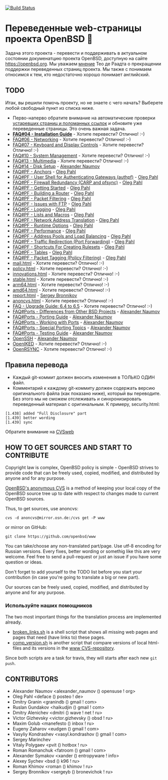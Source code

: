 [![Build Status](https://travis-ci.org/openbsd-ru/openbsd-ru.github.io.svg?branch=master)](https://travis-ci.org/openbsd-ru/openbsd-ru.github.io)

# Переведенные web-страницы проекта OpenBSD :blowfish:

Задача этого проекта - перевести и поддерживать в актуальном состоянии
докуменатцию проекта OpenBSD, доступную на сайте https://openbsd.org.
Мы уважаем
[мнение](https://marc.info/?l=openbsd-cvs&m=139637003025491&w=2)
Тео де Раадта о прекращении поддержки переведенных страниц проекта.
Мы также с понимаем относимся к тем, кто недостаточно хорошо понимает
английский.


## TODO
Итак, вы решили помочь проекту, но не знаете с чего начать? Выберете
любой свободный пункт из списка ниже.

* Перво-наперво обратите внимание на автоматические проверки
[устаревших страниц и поломанных ссылок](https://travis-ci.org/openbsd-ru/openbsd-ru.github.io)
и обновите уже переведенные страницы. Это очень важная задача.
* **[FAQ#04 - Installation Guide](https://www.openbsd.org/faq/faq4.html)** - Хотите перевести? Отлично! :-)
* [FAQ#06 - Networking](https://www.openbsd.org/faq/faq6.html) - Хотите перевести? Отлично! :-)
* [FAQ#07 - Keyboard and Display Controls](https://www.openbsd.org/faq/faq7.html) -  Хотите перевести? Отлично! :-)
* [FAQ#10 - System Management](https://www.openbsd.org/faq/faq10.html) -  Хотите перевести? Отлично! :-)
* [FAQ#13 - Multimedia](https://www.openbsd.org/faq/faq13.html) -  Хотите перевести? Отлично! :-)
* [FAQ#14 - Disk Setup](https://www.openbsd.org/faq/faq14.html) - [Alexander Naumov](https://github.com/alexander-naumov)
* [FAQ#PF - Anchors](https://www.openbsd.org/faq/pf/anchors.html) - [Oleg Pahl](https://github.com/oleg-pahl)
* [FAQ#PF - User Shell for Authenticating Gateways (authpf)](https://www.openbsd.org/faq/pf/authpf.html) - [Oleg Pahl](https://github.com/oleg-pahl)
* [FAQ#PF - Firewall Redundancy (CARP and pfsync)](https://www.openbsd.org/faq/pf/carp.html) - [Oleg Pahl](https://github.com/oleg-pahl)
* [FAQ#PF - Getting Started](https://www.openbsd.org/faq/pf/config.html) - [Oleg Pahl](https://github.com/oleg-pahl)
* [FAQ#PF - Building a Router](https://www.openbsd.org/faq/pf/example1.html) - [Oleg Pahl](https://github.com/oleg-pahl)
* [FAQ#PF - Packet Filtering](https://www.openbsd.org/faq/pf/filter.html) - [Oleg Pahl](https://github.com/oleg-pahl)
* [FAQ#PF - Issues with FTP](https://www.openbsd.org/faq/pf/ftp.html) - [Oleg Pahl](https://github.com/oleg-pahl)
* [FAQ#PF - Logging](https://www.openbsd.org/faq/pf/logging.html) - [Oleg Pahl](https://github.com/oleg-pahl)
* [FAQ#PF - Lists and Macros](https://www.openbsd.org/faq/pf/macros.html) - [Oleg Pahl](https://github.com/oleg-pahl)
* [FAQ#PF - Network Address Translation](https://www.openbsd.org/faq/pf/nat.html) - [Oleg Pahl](https://github.com/oleg-pahl)
* [FAQ#PF - Runtime Options](https://www.openbsd.org/faq/pf/options.html) - [Oleg Pahl](https://github.com/oleg-pahl)
* [FAQ#PF - Performance](https://www.openbsd.org/faq/pf/perf.html) - [Oleg Pahl](https://github.com/oleg-pahl)
* [FAQ#PF - Address Pools and Load Balancing](https://www.openbsd.org/faq/pf/pools.html) - [Oleg Pahl](https://github.com/oleg-pahl)
* [FAQ#PF - Traffic Redirection (Port Forwarding)](https://www.openbsd.org/faq/pf/rdr.html) - [Oleg Pahl](https://github.com/oleg-pahl)
* [FAQ#PF - Shortcuts For Creating Rulesets](https://www.openbsd.org/faq/pf/shortcuts.html) - [Oleg Pahl](https://github.com/oleg-pahl)
* [FAQ#PF - Tables](https://www.openbsd.org/faq/pf/tables.html) - [Oleg Pahl](https://github.com/oleg-pahl)
* [FAQ#PF - Packet Tagging (Policy Filtering)](https://www.openbsd.org/faq/pf/tagging.html) - [Oleg Pahl](https://github.com/oleg-pahl)
* [mail.html](https://www.openbsd.org/mail.html) -  Хотите перевести? Отлично! :-)
* [policy.html](https://www.openbsd.org/policy.html) -  Хотите перевести? Отлично! :-)
* [innovations.html](https://www.openbsd.org/innovations.html) -  Хотите перевести? Отлично! :-)
* [stable.html](https://www.openbsd.org/stable.html) -  Хотите перевести? Отлично! :-)
* [arm64.html](https://www.openbsd.org/arm64.html) -  Хотите перевести? Отлично! :-)
* [amd64.html](https://www.openbsd.org/amd64.html) -  Хотите перевести? Отлично! :-)
* [report.html](https://www.openbsd.org/report.html) - [Sergey Bronnikov](https://github.com/ligurio)
* [anoncvs.html](https://www.openbsd.org/anoncvs.html) -  Хотите перевести? Отлично! :-)
* [FAQ - Upgrade Guide: 6.4 to 6.5](https://www.openbsd.org/faq/upgrade65.html) -  Хотите перевести? Отлично! :-)
* [FAQ#Ports - Differences from Other BSD Projects](https://www.openbsd.org/faq/ports/differences.html) - [Alexander Naumov](https://github.com/alexander-naumov)
* [FAQ#Ports - Porting Guide](https://www.openbsd.org/faq/ports/guide.html) - [Alexander Naumov](https://github.com/alexander-naumov)
* [FAQ#Ports - Working with Ports](https://www.openbsd.org/faq/ports/ports.html) - [Alexander Naumov](https://github.com/alexander-naumov)
* [FAQ#Ports - Special Porting Topics](https://www.openbsd.org/faq/ports/specialtopics.html) - [Alexander Naumov](https://github.com/alexander-naumov)
* [FAQ#Ports - Testing Guide](https://www.openbsd.org/faq/ports/testing.html) - [Alexander Naumov](https://github.com/alexander-naumov)
* [OpenSSH](https://www.openssh.com/) - [Alexander Naumov](https://github.com/alexander-naumov)
* [OpenIKED](https://www.openiked.org/) - Хотите перевести? Отлично! :-)
* [OpenRSYNC](https://www.openbsd.org/openrsync/) - Хотите перевести? Отлично! :-)

## Правила перевода

* Каждый git-коммит должен вносить изменения в ТОЛЬКО ОДИН файл.
* Комментарий к каждому git-коммиту должен содержать версию
оригинального файла (как показано ниже), который вы переводите.
Без этого мы не сможем отслеживать и синхронизировать переведенный
материал с оригинальным. К примеру, security.html:

``` 
[1.438] added "Full Disclosure" part
[1.439] better wording
[1.439] sync
``` 
Обратите внимание на [CVSweb](https://cvsweb.openbsd.org/www/)


## HOW TO GET SOURCES AND START TO CONTRIBUTE

Copyright law is complex, OpenBSD policy is simple - OpenBSD strives
to provide code that can be freely used, copied, modified, and
distributed by anyone and for any purpose.

[OpenBSD's anonymous CVS](https://www.openbsd.org/anoncvs.html) is a
method of keeping your local copy of the OpenBSD source tree up to
date with respect to changes made to current OpenBSD sources.

Thus, to get sources, use anoncvs:
```
cvs -d anoncvs@mirror.osn.de:/cvs get -P www
```
or mirror on GitHub:
```
git clone https://github.com/openbsd/www
```
You can take/choose any non-translated part/page. Use utf-8 encoding
for Russian versions. Every fixes, better wording or somethig like
this are very welcome. Feel free to send a pull-request or just an
issue if you have some question or ideas.

Don't forget to add yourself to the TODO list before you start
your contribution (in case you're going to translate a big or new
part).

Our sources can be freely used, copied, modified, and distributed
by anyone and for any purpose.

### Используйте наших помощников
The two most important things for the translation process are
implemented already.

* [broken_links.sh](https://github.com/openbsd-ru/openbsd-ru.github.io/blob/master/broken_links.sh)
is a shell script that shows all missing web pages and pages that
need (have links to) these pages.
* [comp_version.sh](https://github.com/openbsd-ru/openbsd-ru.github.io/blob/master/comp_version.sh)
is another script that compare versions of local html-files and
its versions in the [www CVS-repository](https://cvsweb.openbsd.org/www/).

Since both scripts are a task for travis, they will starts after
each new ```git push```.

## CONTRIBUTORS
* Alexander Naumov <alexander_naumov () opensuse ! org>
* Oleg Pahl <deface () posteo ! de>
* Dmitry Granin <granindb () gmail ! com>
* Ruslan Gundakov <haikudjin () gmail ! com>
* Dmitry Alenichev <dmitri () wave ! net ! ru>
* Victor Gizhevsky <victor.gizhevsky () obsd  ! ru>
* Maxim Golub <manefesto () inbox ! ru>
* Eugeny Zaharov <eudgen () gmail ! com>
* Vasyliy Kondrashev <vasyl.kondrashov () gmail ! com>
* Sergey Marinchev
* Vitaly Polygaev <pvit () hotbox ! ru>
* Roman Romanchuk <fatroom () gmail ! com>
* Alexander Symakov <xander () entropyware ! info>
* Alexey Sychev <bsd () k96 ! ru>
* Roman Khimov <roman () khimov ! ru>
* Sergey Bronnikov <sergeyb () bronevichok ! ru>
